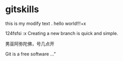 # gitskills



this is my modify text .
hello world!!!+x


124fsfsi
:x
Creating a new branch is quick and simple.


男巫阿弥陀佛，号几点开

Git is a free software ...”
